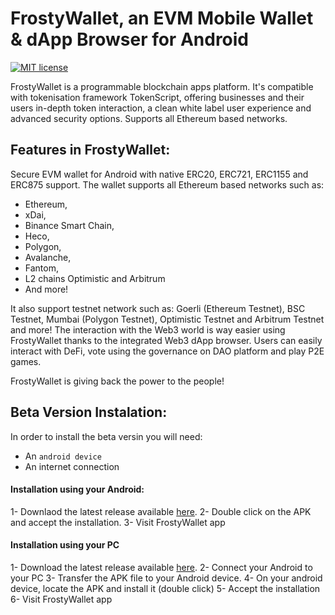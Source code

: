 # FrostyWallet, an EVM Mobile Wallet & dApp Browser for Android
[![MIT license](https://img.shields.io/badge/License-MIT-blue.svg)](https://github.com/mrcryptofrosty/FrostyWallet-android/blob/master/LICENSE)

FrostyWallet is a programmable blockchain apps platform. It's compatible with tokenisation framework TokenScript, offering businesses and their users in-depth token interaction, a clean white label user experience and advanced security options. Supports all Ethereum based networks.

## Features in FrostyWallet:

Secure EVM wallet for Android with native ERC20, ERC721, ERC1155 and ERC875 support. The wallet supports all Ethereum based networks such as:
- Ethereum, 
- xDai,
- Binance Smart Chain,
- Heco,
- Polygon,
- Avalanche,
- Fantom,
- L2 chains Optimistic and Arbitrum
- And more!

It also support testnet network such as: Goerli (Ethereum Testnet), BSC Testnet, Mumbai (Polygon Testnet), Optimistic Testnet and Arbitrum Testnet and more!
The interaction with the Web3 world is way easier using FrostyWallet thanks to the integrated Web3 dApp browser. Users can easily interact with DeFi, vote using the governance on DAO platform and play P2E games.

FrostyWallet is giving back the power to the people!

## Beta Version Instalation: 

In order to install the beta versin you will need:
- An `android device`
- An internet connection

#### Installation using your Android:

1- Downlaod the latest release available [here]().
2- Double click on the APK and accept the installation.
3- Visit FrostyWallet app

#### Installation using your PC

1- Download the latest release available [here]().
2- Connect your Android to your PC
3- Transfer the APK file to your Android device.
4- On your android device, locate the APK and install it (double click)
5- Accept the installation
6- Visit FrostyWallet app
